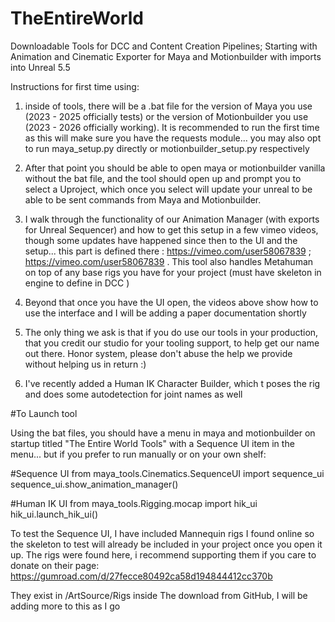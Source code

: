 # TheEntireWorld
Downloadable Tools for DCC and Content Creation Pipelines; Starting with Animation and Cinematic Exporter for Maya and Motionbuilder with imports into Unreal 5.5

Instructions for first time using:

1. inside of tools, there will be a .bat file for the version of Maya you use (2023 - 2025 officially tests) or the version of Motionbuilder you use (2023 - 2026 officially working). It is recommended to run the first time as this will make sure you have the requests module... you may also opt to run maya_setup.py directly or motionbuilder_setup.py respectively
   
2. After that point you should be able to open maya or motionbuilder vanilla without the bat file, and the tool should open up and prompt you to select a Uproject, which once you select will update your unreal to be able to be sent commands from Maya and Motionbuilder.
   
3. I walk through the functionality of our Animation Manager (with exports for Unreal Sequencer) and how to get this setup in a few vimeo videos, though some updates have happened since then to the UI and the setup... this part is defined there : https://vimeo.com/user58067839 ; https://vimeo.com/user58067839 . This tool also handles Metahuman on top of any base rigs you have for your project (must have skeleton in engine to define in DCC )

4. Beyond that once you have the UI open, the videos above show how to use the interface and I will be adding a paper documentation shortly

5. The only thing we ask is that if you do use our tools in your production, that you credit our studio for your tooling support, to help get our name out there. Honor system, please don't abuse the help we provide without helping us in return :)

6. I've recently added a Human IK Character Builder, which t poses the rig and does some autodetection for joint names as well

#To Launch tool

Using the bat files, you should have a menu in maya and motionbuilder on startup titled "The Entire World Tools" with a Sequence UI item in the menu... but if you prefer to run manually or on your own shelf:

#Sequence UI
from maya_tools.Cinematics.SequenceUI import sequence_ui
sequence_ui.show_animation_manager()

#Human IK UI
from maya_tools.Rigging.mocap import hik_ui
hik_ui.launch_hik_ui()


To test the Sequence UI, I have included Mannequin rigs I found online so the skeleton to test will already be included in your project once you open it up.
The rigs were found here, i recommend supporting them if you care to donate on their page: https://gumroad.com/d/27fecce80492ca58d194844412cc370b

They exist in /ArtSource/Rigs inside The download from GitHub, I will be adding more to this as I go

